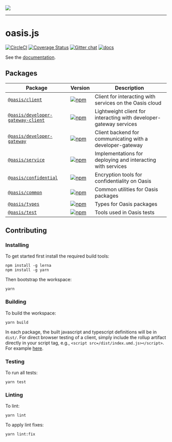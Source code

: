 <img src="https://images.squarespace-cdn.com/content/5b368c164eddec44efc17fbb/1552443492143-VIVRAXWMICP0MBFR6B7Z/OasisLabs_Primary_Logo_Red_RGB.png?format=1500w&content-type=image%2Fpng"/>

-------------------------------------

# oasis.js

[![CircleCI](https://circleci.com/gh/oasislabs/oasis-client.svg?style=svg&circle-token=696729782cc74168d05f5fbb37d49a3e5e6065d3)](https://circleci.com/gh/oasislabs/oasis-client)
[![Coverage Status](https://coveralls.io/repos/github/oasislabs/oasis-client/badge.svg?branch=master&t=yu91jw)](https://coveralls.io/github/oasislabs/oasis-client?branch=master)
[![Gitter chat](https://badges.gitter.im/Oasis-official/Lobby.svg)](https://gitter.im/Oasis-official/Lobby?utm_source=badge&utm_medium=badge&utm_campaign=pr-badge&utm_content=badge)
[![docs](https://readthedocs.com/projects/oasis-labs-oasis-client/badge/?version=latest)](https://oasis-labs-oasis-client.readthedocs-hosted.com/en/latest/)

See the [documentation](https://readthedocs.com/projects/oasis-labs-oasis-client/badge/?version=latest).

## Packages

| Package                                                           | Version                                                                                                                   | Description                                                        |
| ----------------------------------------------------------------- | ------------------------------------------------------------------------------------------------------------------------- | ------------------------------------------------------------------ |
| [`@oasis/client`](/packages/client)                                      | [![npm](https://img.shields.io/npm/v/client.svg)](https://www.npmjs.com)                                                  | Client for interacting with services on the Oasis cloud            |
| [`@oasis/developer-gateway-client`](/packages/developer-gateway-client)  | [![npm](https://img.shields.io/npm/v/client.svg)](https://www.npmjs.com)                                                  | Lightweight client for interacting with developer-gateway services |
| [`@oasis/developer-gateway`](/packages/developer-gateway)         | [![npm](https://img.shields.io/npm/v/client.svg)](https://www.npmjs.com)                                                  | Client backend for communicating with a developer-gateway          |
| [`@oasis/service`](/packages/service)                             | [![npm](https://img.shields.io/npm/v/client.svg)](https://www.npmjs.com)                                                  | Implementations for deploying and interacting with services        |
| [`@oasis/confidential`](/packages/confidential)                   | [![npm](https://img.shields.io/npm/v/client.svg)](https://www.npmjs.com)                                                  | Encryption tools for confidentiality on Oasis                      |
| [`@oasis/common`](/packages/common)                               | [![npm](https://img.shields.io/npm/v/client.svg)](https://www.npmjs.com)                                                  | Common utilities for Oasis packages                                |
| [`@oasis/types`](/packages/types)                                 | [![npm](https://img.shields.io/npm/v/client.svg)](https://www.npmjs.com)                                                  | Types for Oasis packages                                           |
| [`@oasis/test`](/packages/test)                                   | [![npm](https://img.shields.io/npm/v/client.svg)](https://www.npmjs.com)                                                  | Tools used in Oasis tests                                          |


## Contributing

### Installing

To get started first install the required build tools:

```
npm install -g lerna
npm install -g yarn
```

Then bootstrap the workspace:

```
yarn
```

### Building

To build the workspace:

```
yarn build
```

In each package, the built javascript and typescript definitions will be in `dist/`. For direct browser testing of a client, simply include the rollup artifact directly in your script tag, e.g., `<script src=/dist/index.umd.js></script>`. For example [here](https://github.com/oasislabs/oasis-client/blob/armani/wallet/packages/client/test/browser/service/index.html#L3).

### Testing

To run all tests:

```
yarn test
```

### Linting

To lint:

```
yarn lint
```


To apply lint fixes:

```
yarn lint:fix
```

